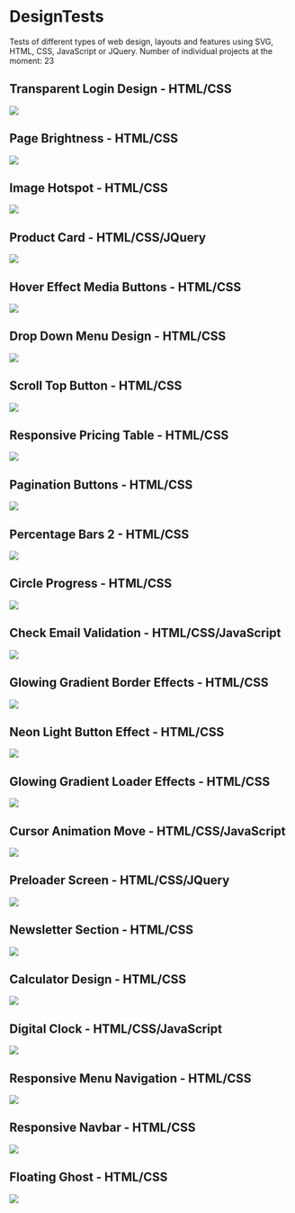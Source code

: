 # DesignTests
Tests of different types of web design, layouts and features using SVG, HTML, CSS, JavaScript or JQuery.
Number of individual projects at the moment: 23

## Transparent Login Design - HTML/CSS
![](/images/Transparent-Login-Design.png?w=512)

## Page Brightness - HTML/CSS
![](/images/Page-Brightness.png?w=512)

## Image Hotspot - HTML/CSS
![](/images/Image-Hotspot.png?w=512)

## Product Card - HTML/CSS/JQuery
![](/images/Product-Card.png?w=512)

## Hover Effect Media Buttons - HTML/CSS
![](/images/Hover-Effect-Media-Button.png?w=512)

## Drop Down Menu Design - HTML/CSS
![](/images/Drop-Down-Menu.png?w=512)

## Scroll Top Button - HTML/CSS
![](/images/Scroll-Top-Btn.png?w=512)

## Responsive Pricing Table - HTML/CSS
![](/images/Responsive-Pricing-Table.png?w=512)

## Pagination Buttons - HTML/CSS
![](/images/Pagination-Buttons.png?w=512)

## Percentage Bars 2 - HTML/CSS
![](/images/Percentage-Bars-2.png?w=512)

## Circle Progress - HTML/CSS
![](/images/Circle-Progress.png?w=512)

## Check Email Validation - HTML/CSS/JavaScript
![](/images/Check-Email-Validation.png?w=512)

## Glowing Gradient Border Effects - HTML/CSS
![](/images/Glowing-Gradient-Border.png?w=512)

## Neon Light Button Effect - HTML/CSS
![](/images/Neon-Hover-Effect.png?w=512)

## Glowing Gradient Loader Effects - HTML/CSS
![](/images/Glowing-Gradient-Loader.png?w=512)

## Cursor Animation Move - HTML/CSS/JavaScript
![](/images/Cursor-Animation.png?w=512)

## Preloader Screen - HTML/CSS/JQuery
![](/images/Preloader-Screen.png?w=512)

## Newsletter Section - HTML/CSS
![](/images/Newsletter-Section.png?w=512)

## Calculator Design - HTML/CSS
![](/images/Calculator.png?w=512)

## Digital Clock - HTML/CSS/JavaScript
![](/images/Digital-Clock.png?w=512)

## Responsive Menu Navigation - HTML/CSS
![](/images/Responsive-Menu.png?w=512)

## Responsive Navbar - HTML/CSS
![](/images/Responsive-Navbar.png?w=512)

## Floating Ghost - HTML/CSS
![](/images/Ghost.png?w=512)


